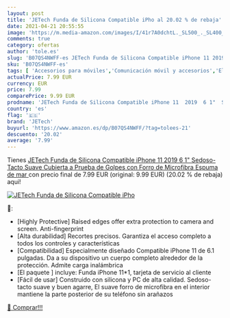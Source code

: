 ```yaml
---
layout: post
title: 'JETech Funda de Silicona Compatible iPho al 20.02 % de rebaja'
date: 2021-04-21 20:55:55
image: 'https://m.media-amazon.com/images/I/41r7A0dchtL._SL500_._SL400_.jpg'
comments: true
category: ofertas
author: 'tole.es'
slug: 'B07QS4NWFF-es JETech Funda de Silicona Compatible iPhone 11 2019 6 1"...'
sku: 'B07QS4NWFF-es'
tags: [ 'Accesorios para móviles','Comunicación móvil y accesorios','Electrónica','Fundas y carcasas para teléfonos móviles','iphone','jetech', ]
actualPrice: 7.99 EUR
currency: EUR
price: 7.99
comparePrice: 9.99 EUR
prodname: 'JETech Funda de Silicona Compatible iPhone 11  2019  6 1"  Sedoso-Tacto Suave  Cubierta a Prueba de Golpes con Forro de Microfibra  Espuma de mar '
country: 'es'
flag: '🇪🇸'
brand: 'JETech'
buyurl: 'https://www.amazon.es/dp/B07QS4NWFF/?tag=tolees-21'
descuento: '20.02'
average: '7.99'
---
```


Tienes [JETech Funda de Silicona Compatible iPhone 11  2019  6 1"  Sedoso-Tacto Suave  Cubierta a Prueba de Golpes con Forro de Microfibra  Espuma de mar ](https://www.amazon.es/dp/B07QS4NWFF/?tag=tolees-21) con precio final de  7.99 EUR (original: 9.99 EUR) (20.02 %  de rebaja) aqui!

[![JETech Funda de Silicona Compatible iPho](https://m.media-amazon.com/images/I/41r7A0dchtL._SL500_._SL400_.jpg)](https://www.amazon.es/dp/B07QS4NWFF/?tag=tolees-21)

🔎:

- [Highly Protective] Raised edges offer extra protection to camera and screen. Anti-fingerprint
- [Alta durabilidad] Recortes precisos. Garantiza el acceso completo a todos los controles y características
- [Compatibilidad] Especialmente diseñado Compatible iPhone 11 de 6.1 pulgadas. Da a su dispositivo un cuerpo completo alrededor de la protección. Admite carga inalámbrica
- [El paquete ] incluye: Funda iPhone 11*1, tarjeta de servicio al cliente
- [Fácil de usar] Construido con silicona y PC de alta calidad. Sedoso-tacto suave y buen agarre, El suave forro de microfibra en el interior mantiene la parte posterior de su teléfono sin arañazos

[🛒 Comprar!!!](https://www.amazon.es/dp/B07QS4NWFF/?tag=tolees-21)
